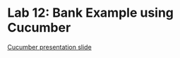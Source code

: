 # Lab 12: Bank Example using Cucumber

[Cucumber presentation slide](https://github.com/ladyusa/cucumber-atm/blob/master/cucumber.pdf)
